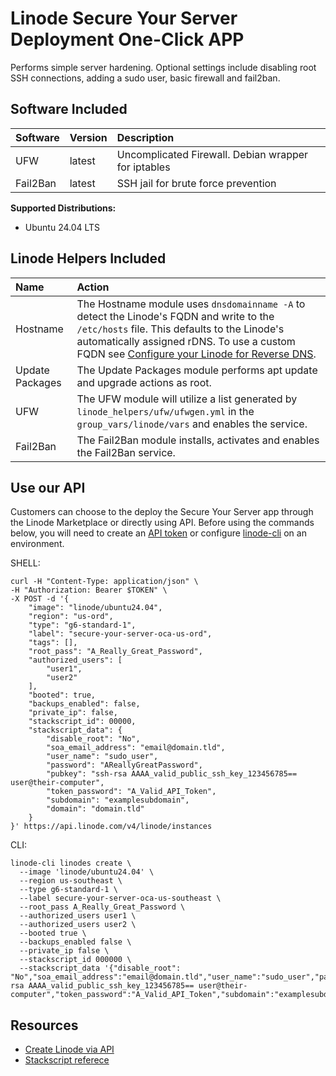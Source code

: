 # Linode Secure Your Server Deployment One-Click APP

Performs simple server hardening. Optional settings include disabling root SSH connections, adding a sudo user, basic firewall and fail2ban.

## Software Included

| Software  | Version   | Description   |
| :---      | :----     | :---          |
| UFW | latest | Uncomplicated Firewall. Debian wrapper for iptables |
| Fail2Ban | latest | SSH jail for brute force prevention |

**Supported Distributions:**

- Ubuntu 24.04 LTS

## Linode Helpers Included

| Name  | Action  |
| :---  | :---    |
| Hostname   | The Hostname module uses `dnsdomainname -A` to detect the Linode's FQDN and write to the `/etc/hosts` file. This defaults to the Linode's automatically assigned rDNS. To use a custom FQDN see [Configure your Linode for Reverse DNS](https://www.linode.com/docs/guides/configure-your-linode-for-reverse-dns/).  |
| Update Packages   | The Update Packages module performs apt update and upgrade actions as root.  |
| UFW   | The UFW module will utilize a list generated by `linode_helpers/ufw/ufwgen.yml` in the `group_vars/linode/vars` and enables the service.  |
| Fail2Ban   | The Fail2Ban module installs, activates and enables the Fail2Ban service.  |

## Use our API

Customers can choose to the deploy the Secure Your Server app through the Linode Marketplace or directly using API. Before using the commands below, you will need to create an [API token](https://www.linode.com/docs/products/tools/linode-api/get-started/#create-an-api-token) or configure [linode-cli](https://www.linode.com/products/cli/) on an environment.

SHELL:
```
curl -H "Content-Type: application/json" \
-H "Authorization: Bearer $TOKEN" \
-X POST -d '{
    "image": "linode/ubuntu24.04",
    "region": "us-ord",
    "type": "g6-standard-1",
    "label": "secure-your-server-oca-us-ord",
    "tags": [],
    "root_pass": "A_Really_Great_Password",
    "authorized_users": [
        "user1",
        "user2"
    ],
    "booted": true,
    "backups_enabled": false,
    "private_ip": false,
    "stackscript_id": 00000,
    "stackscript_data": {
        "disable_root": "No",
        "soa_email_address": "email@domain.tld",
        "user_name": "sudo_user",
        "password": "AReallyGreatPassword",
        "pubkey": "ssh-rsa AAAA_valid_public_ssh_key_123456785== user@their-computer",
        "token_password": "A_Valid_API_Token",
        "subdomain": "examplesubdomain",
        "domain": "domain.tld"
    }
}' https://api.linode.com/v4/linode/instances
```
CLI:
```
linode-cli linodes create \
  --image 'linode/ubuntu24.04' \
  --region us-southeast \
  --type g6-standard-1 \
  --label secure-your-server-oca-us-southeast \
  --root_pass A_Really_Great_Password \
  --authorized_users user1 \
  --authorized_users user2 \
  --booted true \
  --backups_enabled false \
  --private_ip false \
  --stackscript_id 000000 \
  --stackscript_data '{"disable_root": "No","soa_email_address":"email@domain.tld","user_name":"sudo_user","password":"AReallyGreatPassword","pubkey":"ssh-rsa AAAA_valid_public_ssh_key_123456785== user@their-computer","token_password":"A_Valid_API_Token","subdomain":"examplesubdomain","domain":"domain.tld"}'
```

## Resources

- [Create Linode via API](https://www.linode.com/docs/api/linode-instances/#linode-create)
- [Stackscript referece](https://www.linode.com/docs/guides/writing-scripts-for-use-with-linode-stackscripts-a-tutorial/#user-defined-fields-udfs)
